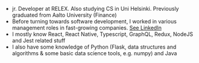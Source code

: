 
- jr. Developer at RELEX. Also studying CS in Uni Helsinki. Previously graduated from Aalto University (Finance)
- Before turning towards software development, I worked in various management roles in fast-growing companies. [See LinkedIn](https://www.linkedin.com/in/alpopanula/)
- I mostly know React, React Native, Typescript, GraphQL, Redux, NodeJS and Jest related stuff
- I also have some knowledge of Python (Flask, data structures and algorithms & some basic data science tools, e.g. numpy) and Java
